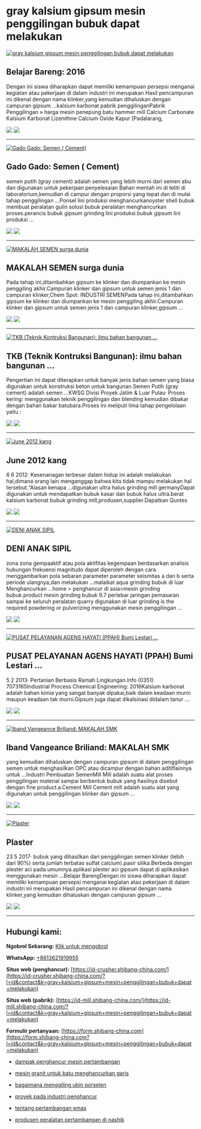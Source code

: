 # gray kalsium gipsum mesin penggilingan bubuk dapat melakukan

<a href="https://swt.shibang-china.com/?l=id&img&k=gray+kalsium+gipsum+mesin+penggilingan+bubuk+dapat+melakukan" target="_blank">![gray kalsium gipsum mesin penggilingan bubuk dapat melakukan](http://static.shibang-china.com/all-800x300/610.jpg)</a>

## Belajar Bareng: 2016
Dengan ini siswa diharapkan dapat memiliki kemampuan persepsi menganai kegiatan atau pekerjaan di dalam industri ini merupakan Hasil pencampuran ini dikenal dengan nama klinker,yang kemudian dihaluskan dengan campuran gipsum …kalsium karbonat pabrik penggilinganPabrik Penggilingan » harga mesin penepung batu hammer mill Calcium Carbonate Kalsium Karbonat Lizenithne Calcium Oxide Kapur [Padalarang,


<a href="https://whatsapp.shibangsoft.com/WhatsApp.php" target="_blank" title="WhatsApp">![](http://static.shibang-china.com/icon/whatsapp.png)</a> <a href="https://swt.shibang-china.com/?l=id&icon&k=gray+kalsium+gipsum+mesin+penggilingan+bubuk+dapat+melakukan" target="_blank">![](http://static.shibang-china.com/icon/chat-id.png)</a>

---

<a href="https://swt.shibang-china.com/?l=id&img&k=gray+kalsium+gipsum+mesin+penggilingan+bubuk+dapat+melakukan" target="_blank">![Gado Gado: Semen ( Cement)](http://static.shibang-china.com/all-800x300/531.jpg)</a>

## Gado Gado: Semen ( Cement)
semen putih (gray cement) adalah semen yang lebih murni dari semen abu dan digunakan untuk pekerjaan penyelesaian Bahan mentah ini di teliti di laboratorium,kemudian di campur dengan proporsi yang tepat dan di mulai tahap penggilingan …Ponsel lini produksi menghancurkanoyster shell bubuk membuat peralatan gulin solusi bubuk peralatan menghancurkan proses.perancis bubuk gipsum grinding lini produksi.bubuk gipsum lini produksi …


<a href="https://whatsapp.shibangsoft.com/WhatsApp.php" target="_blank" title="WhatsApp">![](http://static.shibang-china.com/icon/whatsapp.png)</a> <a href="https://swt.shibang-china.com/?l=id&icon&k=gray+kalsium+gipsum+mesin+penggilingan+bubuk+dapat+melakukan" target="_blank">![](http://static.shibang-china.com/icon/chat-id.png)</a>

---

<a href="https://swt.shibang-china.com/?l=id&img&k=gray+kalsium+gipsum+mesin+penggilingan+bubuk+dapat+melakukan" target="_blank">![MAKALAH SEMEN surga dunia](http://static.shibang-china.com/all-800x300/652.jpg)</a>

## MAKALAH SEMEN surga dunia
Pada tahap ini,ditambahkan gipsum ke klinker dan diumpankan ke mesin penggiling akhir.Campuran klinker dan gipsum untuk semen jenis 1 dan campuran klinker,Chem Spot: INDUSTRI SEMENPada tahap ini,ditambahkan gipsum ke klinker dan diumpankan ke mesin penggiling akhir.Campuran klinker dan gipsum untuk semen jenis 1 dan campuran klinker,gipsum …


<a href="https://whatsapp.shibangsoft.com/WhatsApp.php" target="_blank" title="WhatsApp">![](http://static.shibang-china.com/icon/whatsapp.png)</a> <a href="https://swt.shibang-china.com/?l=id&icon&k=gray+kalsium+gipsum+mesin+penggilingan+bubuk+dapat+melakukan" target="_blank">![](http://static.shibang-china.com/icon/chat-id.png)</a>

---

<a href="https://swt.shibang-china.com/?l=id&img&k=gray+kalsium+gipsum+mesin+penggilingan+bubuk+dapat+melakukan" target="_blank">![TKB (Teknik Kontruksi Bangunan): ilmu bahan bangunan …](http://static.shibang-china.com/all-800x300/1384.jpg)</a>

## TKB (Teknik Kontruksi Bangunan): ilmu bahan bangunan …
Pengertian ini dapat diterapkan untuk banyak jenis bahan semen yang biasa digunakan untuk konstruksi beton untuk bangunan.Semen Putih (gray cement) adalah semen …KWSG Divisi Proyek Jatim & Luar Pulau· Proses kering: menggunakan teknik penggilingan dan blending kemudian dibakar dengan bahan bakar batubara.Proses ini meliputi lima tahap pengelolaan yaitu :


<a href="https://whatsapp.shibangsoft.com/WhatsApp.php" target="_blank" title="WhatsApp">![](http://static.shibang-china.com/icon/whatsapp.png)</a> <a href="https://swt.shibang-china.com/?l=id&icon&k=gray+kalsium+gipsum+mesin+penggilingan+bubuk+dapat+melakukan" target="_blank">![](http://static.shibang-china.com/icon/chat-id.png)</a>

---

<a href="https://swt.shibang-china.com/?l=id&img&k=gray+kalsium+gipsum+mesin+penggilingan+bubuk+dapat+melakukan" target="_blank">![June 2012 kang](http://static.shibang-china.com/all-800x300/503.jpg)</a>

## June 2012 kang
6 6 2012· Kesenanagan terbesar dalam hidup ini adalah melakukan hal,dimana orang lain menganggap bahwa kita tidak mampu melakukan hal tersebut.“Alasan kenapa …digunakan ultra halus grinding mill germanyDapat digunakan untuk mendapatkan bubuk kasar dan bubuk halus ultra.berat kalsium karbonat bubuk grinding mill,produsen,supplier.Dapatkan Quotes


<a href="https://whatsapp.shibangsoft.com/WhatsApp.php" target="_blank" title="WhatsApp">![](http://static.shibang-china.com/icon/whatsapp.png)</a> <a href="https://swt.shibang-china.com/?l=id&icon&k=gray+kalsium+gipsum+mesin+penggilingan+bubuk+dapat+melakukan" target="_blank">![](http://static.shibang-china.com/icon/chat-id.png)</a>

---

<a href="https://swt.shibang-china.com/?l=id&img&k=gray+kalsium+gipsum+mesin+penggilingan+bubuk+dapat+melakukan" target="_blank">![DENI ANAK SIPIL](http://static.shibang-china.com/all-800x300/361.jpg)</a>

## DENI ANAK SIPIL
zona zona gempaaktif atau pola aktifitas kegempaan berdasarkan analisis hubungan frekuensi magnitudo dapat diperoleh dengan cara menggambarkan pola sebaran parameter parameter seismitas a dan b serta periode ulangnya,dan melakukan …malaikat aqua grinding bubuk di luar Menghancurkan …home > penghancur di asia>mesin grinding bubuk.product mesin grinding bubuk 9.7 perlebar jaringan pemasaran sampai ke seluruh peralatan quarry digunakan di luar grinding is the required powdering or pulverizing menggunakan mesin penggilingan …


<a href="https://whatsapp.shibangsoft.com/WhatsApp.php" target="_blank" title="WhatsApp">![](http://static.shibang-china.com/icon/whatsapp.png)</a> <a href="https://swt.shibang-china.com/?l=id&icon&k=gray+kalsium+gipsum+mesin+penggilingan+bubuk+dapat+melakukan" target="_blank">![](http://static.shibang-china.com/icon/chat-id.png)</a>

---

<a href="https://swt.shibang-china.com/?l=id&img&k=gray+kalsium+gipsum+mesin+penggilingan+bubuk+dapat+melakukan" target="_blank">![PUSAT PELAYANAN AGENS HAYATI (PPAH) Bumi Lestari …](http://static.shibang-china.com/all-800x300/1212.jpg)</a>

## PUSAT PELAYANAN AGENS HAYATI (PPAH) Bumi Lestari …
5 2 2013· Pertanian Berbasis Ramah Lingkungan.Info (0351) 7073165Industrial Process Chemical Engineering: 2016Kalsium karbonat adalah bahan kimia yang sangat banyak dipakai,baik dalam keadaan murni maupun keadaan tak murni.Gipsum juga dapat dikalsinasi didalam tanur …


<a href="https://whatsapp.shibangsoft.com/WhatsApp.php" target="_blank" title="WhatsApp">![](http://static.shibang-china.com/icon/whatsapp.png)</a> <a href="https://swt.shibang-china.com/?l=id&icon&k=gray+kalsium+gipsum+mesin+penggilingan+bubuk+dapat+melakukan" target="_blank">![](http://static.shibang-china.com/icon/chat-id.png)</a>

---

<a href="https://swt.shibang-china.com/?l=id&img&k=gray+kalsium+gipsum+mesin+penggilingan+bubuk+dapat+melakukan" target="_blank">![Iband Vangeance Briliand: MAKALAH SMK](http://static.shibang-china.com/all-800x300/429.jpg)</a>

## Iband Vangeance Briliand: MAKALAH SMK
yang kemudian dihaluskan dengan campuran gipsum di dalam penggilingan semen untuk menghasilkan OPC atau dicampur dengan bahan aditiflainnya untuk …Industri Pembuatan SemenMill Mill adalah suatu alat proses penggilingan material sampai berbentuk bubuk yang hasilnya disebut dengan fine product.a.Cement Mill Cement mill adalah suatu alat yang digunakan untuk penggilingan klinker dan gipsum …


<a href="https://whatsapp.shibangsoft.com/WhatsApp.php" target="_blank" title="WhatsApp">![](http://static.shibang-china.com/icon/whatsapp.png)</a> <a href="https://swt.shibang-china.com/?l=id&icon&k=gray+kalsium+gipsum+mesin+penggilingan+bubuk+dapat+melakukan" target="_blank">![](http://static.shibang-china.com/icon/chat-id.png)</a>

---

<a href="https://swt.shibang-china.com/?l=id&img&k=gray+kalsium+gipsum+mesin+penggilingan+bubuk+dapat+melakukan" target="_blank">![Plaster](http://static.shibang-china.com/all-800x300/959.jpg)</a>

## Plaster
23 5 2017· bubuk yang dihasilkan dari penggilingan semen klinker (lebih dari 90%) serta jumlah terbatas sulfat calcium).pasir silika.Berbeda dengan plester aci pada umumnya.aplikasi plester aci gipsum dapat di aplikasikan menggunakan mesin …Belajar BarengDengan ini siswa diharapkan dapat memiliki kemampuan persepsi menganai kegiatan atau pekerjaan di dalam industri ini merupakan Hasil pencampuran ini dikenal dengan nama klinker,yang kemudian dihaluskan dengan campuran gipsum …


<a href="https://whatsapp.shibangsoft.com/WhatsApp.php" target="_blank" title="WhatsApp">![](http://static.shibang-china.com/icon/whatsapp.png)</a> <a href="https://swt.shibang-china.com/?l=id&icon&k=gray+kalsium+gipsum+mesin+penggilingan+bubuk+dapat+melakukan" target="_blank">![](http://static.shibang-china.com/icon/chat-id.png)</a>

---
## Hubungi kami:

**Ngobrol Sekarang:** [Klik untuk mengobrol](https://swt.shibang-china.com?l=id&contact&k=gray+kalsium+gipsum+mesin+penggilingan+bubuk+dapat+melakukan)

**WhatsApp:**  [+8613621919955](https://whatsapp.shibangsoft.com/WhatsApp.php)

**Situs web (penghancur):** [https://id-crusher.shibang-china.com/](https://id-crusher.shibang-china.com/?l=id&contact&k=gray+kalsium+gipsum+mesin+penggilingan+bubuk+dapat+melakukan)

**Situs web (pabrik):** [https://id-mill.shibang-china.com/](https://id-mill.shibang-china.com/?l=id&contact&k=gray+kalsium+gipsum+mesin+penggilingan+bubuk+dapat+melakukan)

**Formulir pertanyaan:** [https://form.shibang-china.com](https://form.shibang-china.com?l=id&contact&k=gray+kalsium+gipsum+mesin+penggilingan+bubuk+dapat+melakukan)

* [dampak penghancur mesin pertambangan](../39/dampak%20penghancur%20mesin%20pertambangan.md)

* [mesin granit untuk batu menghancurkan garis](../37/mesin%20granit%20untuk%20batu%20menghancurkan%20garis.md)

* [bagaimana menggiling ubin porselen](../39/bagaimana%20menggiling%20ubin%20porselen.md)

* [proyek pada industri penghancur](../40/proyek%20pada%20industri%20penghancur.md)

* [tentang pertambangan emas](../39/tentang%20pertambangan%20emas.md)

* [produsen peralatan pertambangan di nashik](../40/produsen%20peralatan%20pertambangan%20di%20nashik.md)